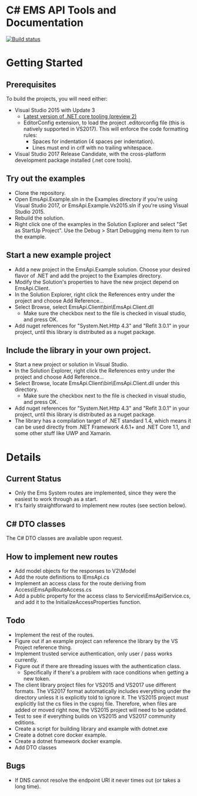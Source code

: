 # C\# EMS API Tools and Documentation

[![Build status](https://ci.appveyor.com/api/projects/status/d57rbp4jff31hvlw/branch/csharp-client?svg=true)](https://ci.appveyor.com/project/c-owens/ems-api-sdk/branch/csharp-client)

# Getting Started

## Prerequisites
To build the projects, you will need either:
* Visual Studio 2015 with Update 3
	* [Latest version of .NET core tooling (preview 2)](https://marketplace.visualstudio.com/items?itemName=JacquesEloff.MicrosoftASPNETandWebTools-9689)
	* EditorConfig extension, to load the project .editorconfig file (this is natively supported in VS2017). This will enforce the code formatting rules:
		* Spaces for indentation (4 spaces per indentation).
		* Lines must end in crlf with no trailing whitespace.
* Visual Studio 2017 Release Candidate, with the cross-platform development package installed (.net core tools).

## Try out the examples
* Clone the repository.
* Open EmsApi.Example.sln in the Examples directory if you're using Visual Studio 2017, or EmsApi.Example.Vs2015.sln if you're using Visual Studio 2015.
* Rebuild the solution.
* Right click one of the examples in the Solution Explorer and select "Set as StartUp Project". Use the Debug > Start Debugging menu item to run the example.

## Start a new example project
* Add a new project in the EmsApi.Example solution. Choose your desired flavor of .NET and add the project to the Examples directory.
* Modify the Solution's properties to have the new project depend on EmsApi.Client.
* In the Solution Explorer, right click the References entry under the project and choose Add Reference...
* Select Browse, select EmsApi.Client\bin\EmsApi.Client.dll
	* Make sure the checkbox next to the file is checked in visual studio, and press OK.
* Add nuget references for "System.Net.Http 4.3" and "Refit 3.0.1" in your project, until this library is distributed as a nuget package.

## Include the library in your own project.
* Start a new project or solution in Visual Studio.
* In the Solution Explorer, right click the References entry under the project and choose Add Reference...
* Select Browse, locate EmsApi.Client\bin\EmsApi.Client.dll under this directory.
	* Make sure the checkbox next to the file is checked in visual studio, and press OK.
* Add nuget references for "System.Net.Http 4.3" and "Refit 3.0.1" in your project, until this library is distributed as a nuget package.
* The library has a compilation target of .NET standard 1.4, which means it can be used directly from .NET Framework 4.6.1+ and .NET Core 1.1, and some other stuff like UWP and Xamarin.

# Details

## Current Status
* Only the Ems System routes are implemented, since they were the easiest to work through as a start. 
* It's fairly straightforward to implement new routes (see section below).

## C\# DTO classes
The C\# DTO classes are available upon request.		

## How to implement new routes
* Add model objects for the responses to V2\Model
* Add the route definitions to IEmsApi.cs
* Implement an access class for the route deriving from Access\EmsApiRouteAccess.cs
* Add a public property for the access class to Service\EmsApiService.cs, and add it to the InitializeAccessProperties function.

## Todo
* Implement the rest of the routes.
* Figure out if an example project can reference the library by the VS Project reference thing.
* Implement trusted service authentication, only user / pass works currently.
* Figure out if there are threading issues with the authentication class.
    * Specifically if there's a problem with race conditions when getting a new token.
* The client library project files for VS2015 and VS2017 use different formats. The VS2017 format automatically includes everything under the directory unless it is explicitly told to ignore it. The VS2015 project must explicitly list the cs files in the csproj file. Therefore, when files are added or moved right now, the VS2015 project will need to be updated.
* Test to see if everything builds on VS2015 and VS2017 community editions.
* Create a script for building library and example with dotnet.exe
* Create a dotnet core docker example.
* Create a dotnet framework docker example.
* Add DTO classes

## Bugs
* If DNS cannot resolve the endpoint URI it never times out (or takes a long time).